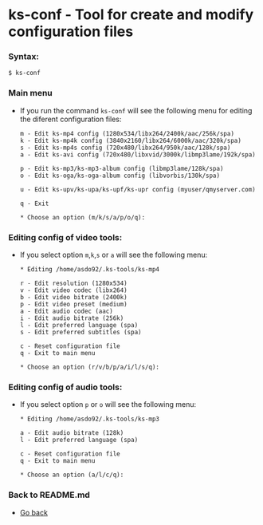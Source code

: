 ks-conf - Tool for create and modify configuration files
========================================================

### Syntax:

```shell
$ ks-conf
```

### Main menu

  * If you run the command `ks-conf` will see the following menu for editing the diferent configuration files:

    ```shell
    m - Edit ks-mp4 config (1280x534/libx264/2400k/aac/256k/spa)
    k - Edit ks-mp4k config (3840x2160/libx264/6000k/aac/320k/spa)
    s - Edit ks-mp4s config (720x480/libx264/950k/aac/128k/spa)
    a - Edit ks-avi config (720x480/libxvid/3000k/libmp3lame/192k/spa)
    
    p - Edit ks-mp3/ks-mp3-album config (libmp3lame/128k/spa)
    o - Edit ks-oga/ks-oga-album config (libvorbis/130k/spa)
    
    u - Edit ks-upv/ks-upa/ks-upf/ks-upr config (myuser/qmyserver.com)
    
    q - Exit
    
    * Choose an option (m/k/s/a/p/o/q): 
    ````

### Editing config of video tools:

  * If you select option `m`,`k`,`s` or `a` will see the following menu:
  
    ```shell
    * Editing /home/asdo92/.ks-tools/ks-mp4
    
    r - Edit resolution (1280x534)
    v - Edit video codec (libx264)
    b - Edit video bitrate (2400k)
    p - Edit video preset (medium)
    a - Edit audio codec (aac)
    i - Edit audio bitrate (256k)
    l - Edit preferred language (spa)
    s - Edit preferred subtitles (spa)
    
    c - Reset configuration file
    q - Exit to main menu
    
    * Choose an option (r/v/b/p/a/i/l/s/q):
    ````

### Editing config of audio tools:

  * If you select option `p` or `o` will see the following menu:
  
    ```shell
    * Editing /home/asdo92/.ks-tools/ks-mp3
    
    a - Edit audio bitrate (128k)
    l - Edit preferred language (spa)
    
    c - Reset configuration file
    q - Exit to main menu
    
    * Choose an option (a/l/c/q):
    ````
    
### Back to README.md
    
* [Go back](/README.md)
  
